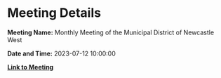 # Meeting Details

**Meeting Name:** Monthly Meeting of the Municipal District of Newcastle West

**Date and Time:** 2023-07-12 10:00:00

**[Link to Meeting](https://www.limerick.ie/council/whats-on/monthly-meeting-of-the-municipal-district-of-newcastle-west-9)**
